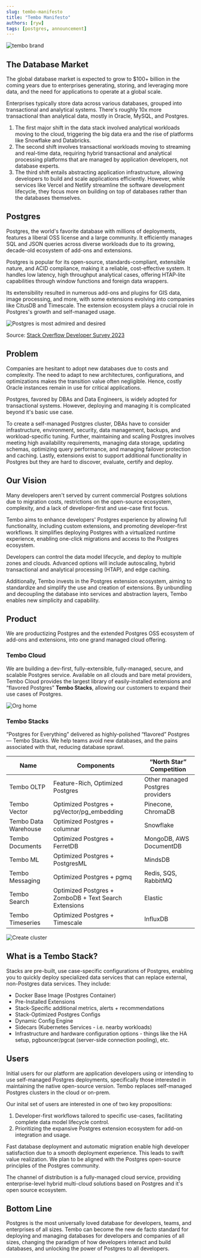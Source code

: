 ```yaml
---
slug: tembo-manifesto
title: "Tembo Manifesto"
authors: [ryw]
tags: [postgres, announcement]
---
```


![tembo brand](./tembo_brand.png)

## The Database Market

The global database market is expected to grow to $100+ billion in the coming years due to enterprises generating, storing, and leveraging more data, and the need for applications to operate at a global scale. 

Enterprises typically store data across various databases, grouped into transactional and analytical systems. There's roughly 10x more transactional than analytical data, mostly in Oracle, MySQL, and Postgres.

1. The first major shift in the data stack involved analytical workloads moving to the cloud, triggering the big data era and the rise of platforms like Snowflake and Databricks. 
2. The second shift involves transactional workloads moving to streaming and real-time data, requiring hybrid transactional and analytical processing platforms that are managed by application developers, not database experts.
3. The third shift entails abstracting application infrastructure, allowing developers to build and scale applications efficiently. However, while services like Vercel and Netlify streamline the software development lifecycle, they focus more on building on top of databases rather than the databases themselves.

## Postgres

Postgres, the world's favorite database with millions of deployments, features a liberal OSS license and a large community. It efficiently manages SQL and JSON queries across diverse workloads due to its growing, decade-old ecosystem of add-ons and extensions.

Postgres is popular for its open-source, standards-compliant, extensible nature, and ACID compliance, making it a reliable, cost-effective system. It handles low latency, high throughput analytical cases, offering HTAP-lite capabilities through window functions and foreign data wrappers.

Its extensibility resulted in numerous add-ons and plugins for GIS data, image processing, and more, with some extensions evolving into companies like CitusDB and Timescale. The extension ecosystem plays a crucial role in Postgres's growth and self-managed usage.

![Postgres is most admired and desired](postgres_is_admired_and_desired_stackoverflow.png)

Source: [Stack Overflow Developer Survey 2023](https://survey.stackoverflow.co/2023/#section-admired-and-desired-databases)

## Problem

Companies are hesitant to adopt new databases due to costs and complexity. The need to adapt to new architectures, configurations, and optimizations makes the transition value often negligible. Hence, costly Oracle instances remain in use for critical applications.

Postgres, favored by DBAs and Data Engineers, is widely adopted for transactional systems. However, deploying and managing it is complicated beyond it's basic use case.

To create a self-managed Postgres cluster, DBAs have to consider infrastructure, environment, security, data management, backups, and workload-specific tuning. Further, maintaining and scaling Postgres involves meeting high availability requirements, managing data storage, updating schemas, optimizing query performance, and managing failover protection and caching. Lastly, extensions exist to support additional functionality in Postgres but they are hard to discover, evaluate, certify and deploy.

## Our Vision

Many developers aren't served by current commercial Postgres solutions due to migration costs, restrictions on the open-source ecosystem, complexity, and a lack of developer-first and use-case first focus.

Tembo aims to enhance developers' Postgres experience by allowing full functionality, including custom extensions, and promoting developer-first workflows. It simplifies deploying Postgres with a virtualized runtime experience, enabling one-click migrations and access to the Postgres ecosystem.

Developers can control the data model lifecycle, and deploy to multiple zones and clouds. Advanced options will include autoscaling, hybrid transactional and analytical processing (HTAP), and edge caching.

Additionally, Tembo invests in the Postgres extension ecosystem, aiming to standardize and simplify the use and creation of extensions. By unbundling and decoupling the database into services and abstraction layers, Tembo enables new simplicity and capability.

## Product

We are productizing Postgres and the extended Postgres OSS ecosystem of add-ons and extensions, into one grand managed cloud offering.

### Tembo Cloud

We are building a dev-first, fully-extensible, fully-managed, secure, and scalable Postgres service. Available on all clouds and bare metal providers, Tembo Cloud provides the largest library of easily-installed extensions and “flavored Postgres” **Tembo Stacks**, allowing our customers to expand their use cases of Postgres.

![Org home](org_home.jpg)

### Tembo Stacks

“Postgres for Everything” delivered as highly-polished “flavored” Postgres — Tembo Stacks. We help teams avoid new databases, and the pains associated with that, reducing database sprawl.

| Name | Components | “North Star” Competition |
| --- | --- | --- |
| Tembo OLTP | Feature-Rich, Optimized Postgres | Other managed Postgres providers |
| Tembo Vector | Optimized Postgres + pgVector/pg_embedding | Pinecone, ChromaDB |
| Tembo Data Warehouse | Optimized Postgres + columnar | Snowflake |
| Tembo Documents | Optimized Postgres + FerretDB | MongoDB, AWS DocumentDB |
| Tembo ML | Optimized Postgres + PostgresML | MindsDB |
| Tembo Messaging | Optimized Postgres + pgmq | Redis, SQS, RabbitMQ |
| Tembo Search | Optimized Postgres + ZomboDB + Text Search Extensions | Elastic |
| Tembo Timeseries | Optimized Postgres + Timescale | InfluxDB |

![Create cluster](create_cluster.jpg)

## What is a Tembo Stack?

Stacks are pre-built, use case-specific configurations of Postgres, enabling you to quickly deploy specialized data services that can replace external, non-Postgres data services. They include:

- Docker Base Image (Postgres Container)
- Pre-Installed Extensions
- Stack-Specific additional metrics, alerts + recommendations
- Stack-Optimized Postgres Configs
- Dynamic Config Engine
- Sidecars (Kubernetes Services - i.e. nearby workloads)
- Infrastructure and hardware configuration options - things like the HA setup, pgbouncer/pgcat (server-side connection pooling), etc.

## Users

Initial users for our platform are application developers using or intending to use self-managed Postgres deployments, specifically those interested in maintaining the native open-source version. Tembo replaces self-managed Postgres clusters in the cloud or on-prem.

Our inital set of users are interested in one of two key propositions:

1. Developer-first workflows tailored to specific use-cases, facilitating complete data model lifecycle control.
2. Prioritizing the expansive Postgres extension ecosystem for add-on integration and usage.

Fast database deployment and automatic migration enable high developer satisfaction due to a smooth deployment experience. This leads to swift value realization. We plan to be aligned with the Postgres open-source principles of the Postgres community.

The channel of distribution is a fully-managed cloud service, providing enterprise-level hybrid multi-cloud solutions based on Postgres and it's open source ecosystem.

## Bottom Line

Postgres is the most universally loved database for developers, teams, and enterprises of all sizes. Tembo can become the new de facto standard for deploying and managing databases for developers and companies of all sizes, changing the paradigm of how developers interact and build databases, and unlocking the power of Postgres to all developers.
